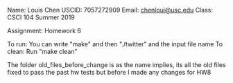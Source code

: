 Name: Louis Chen
USCID: 7057272909 
Email: chenloui@usc.edu
Class: CSCI 104 Summer 2019

Assignment: Homework 6

To run: You can write "make" and then "./twitter" and the input file name
To clean: Run "make clean"

The folder old_files_before_change is as the name implies, its all 
the old files fixed to pass the past hw tests but before I made any 
changes for HW8